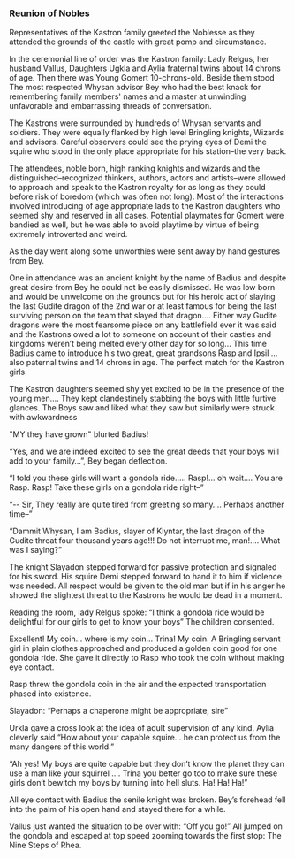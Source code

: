 ###  Reunion of Nobles

Representatives of the Kastron family greeted the Noblesse as they attended the grounds of the castle with great pomp and circumstance.

In the ceremonial line of order was the Kastron family: Lady Relgus, her husband Vallus, Daughters Ugkla and Aylia fraternal twins about 14 chrons of age. Then there was Young Gomert  10-chrons-old.  Beside them stood The most respected Whysan advisor Bey who had the best knack for remembering family members' names and a master at unwinding unfavorable and embarrassing threads of conversation.

The Kastrons were surrounded by hundreds of Whysan servants and soldiers.  They were equally flanked by high level Bringling knights, Wizards and advisors.   Careful observers could see the prying eyes of Demi the squire who stood in the only place appropriate for his station–the very back.

The attendees, noble born, high ranking knights and wizards and the distinguished–recognized thinkers, authors, actors and artists–were allowed to approach and speak to the Kastron royalty for as long as they could before risk of boredom (which was often not long).  Most of the interactions involved introducing of age appropriate lads to the Kastron daughters who seemed shy and reserved in all cases.   Potential playmates for Gomert were bandied as well, but he was able to avoid playtime by virtue of being extremely introverted and weird.

As the day went along some unworthies were sent away by hand gestures from Bey.

One in attendance was an ancient knight by the name of Badius and despite great desire from Bey he could not be easily dismissed.  He was low born and would be unwelcome on the grounds but for his heroic act of slaying the last Gudite dragon of the 2nd war or at least famous for being the last surviving person on the team that slayed that dragon…. Either way Gudite dragons were the most fearsome piece on any battlefield ever it was said and the Kastrons owed a lot to someone on account of their castles and kingdoms weren’t being melted every other day for so long… This time Badius came to introduce his two great, great grandsons Rasp and Ipsil … also paternal twins and 14 chrons in age.  The perfect match for the Kastron girls.

The Kastron daughters seemed shy yet excited to be in the presence of the young men.... They kept clandestinely stabbing the boys with little furtive glances.  The Boys saw and liked what they saw but similarly were struck with awkwardness

"MY they have grown" blurted Badius\!

“Yes, and we are indeed excited to see the great deeds that your boys will add to your family…”, Bey began deflection.

“I told you these girls will want a gondola ride….. Rasp\!... oh wait…. You are Rasp. Rasp\! Take these girls on a gondola ride right–”

“-- Sir, They really are quite tired from greeting so many…. Perhaps another time–”

“Dammit Whysan, I am Badius, slayer of Klyntar, the last dragon of the Gudite threat four thousand years ago\!\!\!  Do not interrupt me, man\!.... What was I saying?”

The knight Slayadon stepped forward for passive protection and signaled for his sword.  His squire Demi stepped forward to hand it to him if violence was needed.  All respect would be given to the old man but if in his anger he showed the slightest threat to the Kastrons he would be dead in a moment.

Reading the room, lady Relgus spoke: “I think a gondola ride would be delightful for our girls to get to know your boys”  The children consented.

Excellent\! My coin… where is my coin… Trina\!  My coin.  A Bringling servant girl in plain clothes approached and produced a golden coin good for one gondola ride.  She gave it directly to Rasp who took the coin without making eye contact.

Rasp threw the gondola coin in the air and the expected transportation phased into existence.

Slayadon: “Perhaps a chaperone might be appropriate, sire”

Urkla gave a cross look at the idea of adult supervision of any kind.  Aylia cleverly said “How about your capable squire… he can protect us from the many dangers of this world.”

“Ah yes\!  My boys are quite capable but they don’t know the planet they can use a man like your squirrel …. Trina you better go too to make sure these girls don’t bewitch my boys by turning into hell sluts. Ha\! Ha\! Ha\!”

All eye contact with Badius the senile knight was broken. Bey’s forehead fell into the palm of his open hand and stayed there for a while.

Vallus just wanted the situation to be over with:  “Off you go\!”  All jumped on the gondola and escaped at top speed zooming towards the first stop: The Nine Steps of Rhea.
